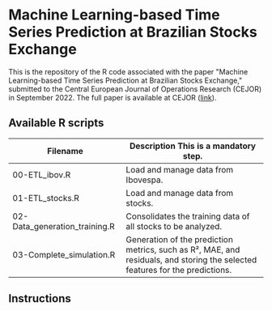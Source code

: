 # Machine Learning-based Time Series Prediction at Brazilian Stocks Exchange
This is the repository of the R code associated with the paper "Machine Learning-based Time Series Prediction at Brazilian Stocks Exchange," submitted to the Central European Journal of Operations Research (CEJOR) in September 2022. The full paper is available at CEJOR  ([link]( https://www.springer.com/journal/10100/)).

## Available R scripts

| Filename                              | Description **This is a mandatory step.**                                                       |
|---------------------------------------|-------------------------------------------------------------------------------------------------|
| 00-ETL_ibov.R                         | Load and manage data from Ibovespa.                                                             |
| 01-ETL_stocks.R                       | Load and manage data from stocks.                                                               |
| 02-Data_generation_training.R         | Consolidates the training data of all stocks to be analyzed.                                    |
| 03-Complete_simulation.R              | Generation of the prediction metrics, such as R², MAE, and residuals, and storing the selected features for the predictions.  |

## Instructions
